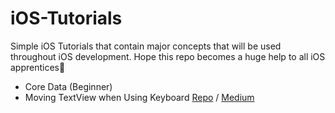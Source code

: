 # iOS-Tutorials
Simple iOS Tutorials that contain major concepts that will be used throughout iOS development. Hope this repo becomes a huge help to all iOS apprentices🥰

* Core Data (Beginner)
* Moving TextView when Using Keyboard [Repo](https://github.com/Sueaty/iOS-Tutorials/tree/main/MovingTextView) / [Medium](https://sueaty.medium.com/moving-text-view-when-using-keyboard-d8e7a7b27dec)
